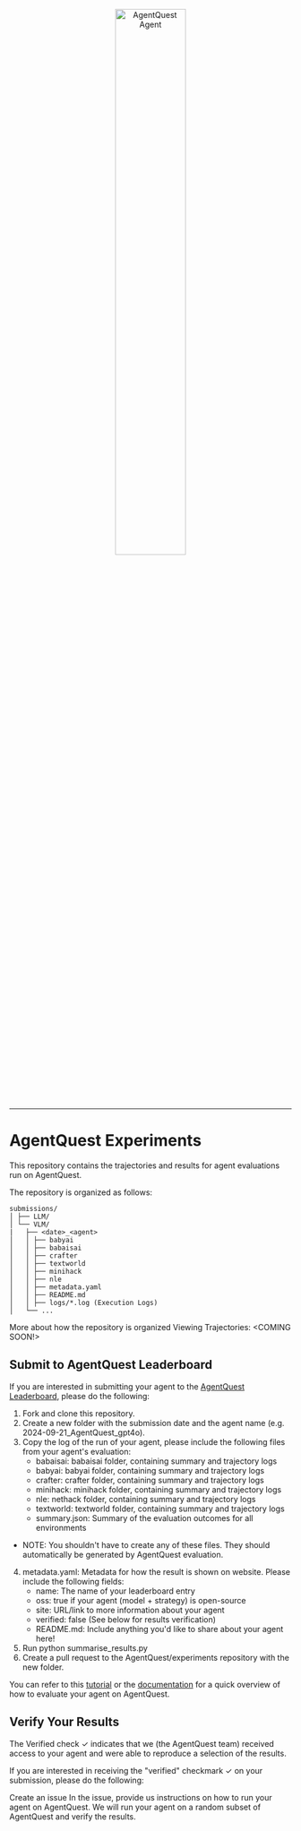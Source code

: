<p align="center">
  <a href="https://AgentQuestai.com">
    <img src="img/AgentQuest_banner.png" width="50%" alt="AgentQuest Agent" />
  </a>
</p>

---

# AgentQuest Experiments

This repository contains the trajectories and results for agent evaluations run on AgentQuest.

The repository is organized as follows:

```
submissions/
│ ├── LLM/
│ └── VLM/
|   ├── <date>_<agent>
│   │ ├── babyai
│   │ ├── babaisai
│   │ ├── crafter
│   │ ├── textworld
│   │ ├── minihack
│   │ ├── nle
│   │ ├── metadata.yaml
│   │ ├── README.md
│   │ ├── logs/*.log (Execution Logs)
│   └── ...
```

More about how the repository is organized
Viewing Trajectories:
<COMING SOON!>

## Submit to AgentQuest Leaderboard
If you are interested in submitting your agent to the [AgentQuest Leaderboard](https://AgentQuestai.com/), please do the following:

1. Fork and clone this repository.
2. Create a new folder with the submission date and the agent name (e.g. 2024-09-21_AgentQuest_gpt4o).
3. Copy the log of the run of your agent, please include the following files from your agent's evaluation:
    - babaisai: babaisai folder, containing summary and trajectory logs
    - babyai: babyai folder, containing summary and trajectory logs
    - crafter: crafter folder, containing summary and trajectory logs
    - minihack: minihack folder, containing summary and trajectory logs
    - nle: nethack folder, containing summary and trajectory logs
    - textworld: textworld folder, containing summary and trajectory logs
    - summary.json: Summary of the evaluation outcomes for all environments
- NOTE: You shouldn't have to create any of these files. They should automatically be generated by AgentQuest evaluation.
4. metadata.yaml: Metadata for how the result is shown on website. Please include the following fields:
    - name: The name of your leaderboard entry
    - oss: true if your agent (model + strategy) is open-source
    - site: URL/link to more information about your agent
    - verified: false (See below for results verification)
    - README.md: Include anything you'd like to share about your agent here!
5. Run python summarise_results.py <submission-folder-patht>
6. Create a pull request to the AgentQuest/experiments repository with the new folder.

You can refer to this [tutorial](https://github.com/AgentQuest-ai/AgentQuest/blob/main/assets/evaluation.md) or the [documentation](https://AgentQuest-ai.github.io/docs/) for a quick overview of how to evaluate your agent on AgentQuest.

## Verify Your Results
The Verified check ✓ indicates that we (the AgentQuest team) received access to your agent and were able to reproduce a selection of the results.

If you are interested in receiving the "verified" checkmark ✓ on your submission, please do the following:

Create an issue
In the issue, provide us instructions on how to run your agent on AgentQuest.
We will run your agent on a random subset of AgentQuest and verify the results.
